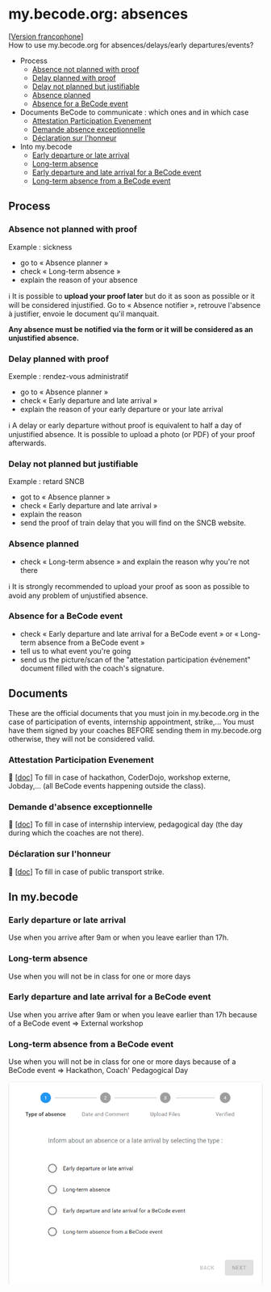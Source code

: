# my.becode.org: absences

[[Version francophone](procedure-mybecode.md)]    
How to use my.becode.org for absences/delays/early departures/events?

- Process
    - [Absence not planned with proof](#absence-not-planned-with-proof)
    - [Delay planned with proof](#delay-planned-with-proof)
    - [Delay not planned but justifiable](#Delay-not-planned-but-justifiable)
    - [Absence planned](#absence-planned)
    - [Absence for a BeCode event](#absence-for-a-BeCode-event)
- Documents BeCode to communicate : which ones and in which case
    - [Attestation Participation Evenement](#attestation-participation-evenement)
    - [Demande absence exceptionnelle](#demande-dabsence-exceptionnelle)
    - [Déclaration sur l'honneur](#déclaration-sur-lhonneur)
- Into my.becode
    - [Early departure or late arrival](#early-departure-or-late-arrival)
    - [Long-term absence](#long-term-absence)
    - [Early departure and late arrival for a BeCode event](#early-departure-and-late-arrival-for-a-becode-event)
    - [Long-term absence from a BeCode event](#long-term-absence-from-a-becode-event)

## Process
### Absence not planned with proof
Example : sickness
- go to « Absence planner »
- check « Long-term absence »
- explain the reason of your absence

ℹ️ It is possible to **upload your proof later** but do it as soon as possible or it will be considered injustified.
Go to « Absence notifier », retrouve l'absence à justifier, envoie le document qu'il manquait.

**Any absence must be notified via the form or it will be considered as an unjustified absence.**

### Delay planned with proof
Exemple : rendez-vous administratif
- go to « Absence planner »
- check « Early departure and late arrival »
- explain the reason of your early departure or your late arrival

ℹ️ A delay or early departure without proof is equivalent to half a day of unjustified absence. It is possible to upload a photo (or PDF) of your proof afterwards.

### Delay not planned but justifiable
Example : retard SNCB
- got to « Absence planner »
- check « Early departure and late arrival »
- explain the reason
- send the proof of train delay that you will find on the SNCB website.

### Absence planned
- check « Long-term absence » and explain the reason why you're not there

ℹ️ It is strongly recommended to upload your proof as soon as possible to avoid any problem of unjustified absence.

### Absence for a BeCode event
- check « Early departure and late arrival for a BeCode event » or « Long-term absence from a BeCode event »
- tell us to what event you're going
- send us the picture/scan of the "attestation participation événement" document filled with the coach's signature.

## Documents
These are the official documents that you must join in my.becode.org in the case of participation of events, internship appointment, strike,... You must have them signed by your coaches BEFORE sending them in my.becode.org otherwise, they will not be considered valid.
### Attestation Participation Evenement
📜 [[doc](https://drive.google.com/open?id=1eYnm-aO4o7ABMrj3Ra0kzA1eYd_apoEFoFp28AFKCEo)]
To fill in case of hackathon, CoderDojo, workshop externe, Jobday,... (all BeCode events happening outside the class).
### Demande d'absence exceptionnelle
📜 [[doc](https://drive.google.com/open?id=10f1aYfy1lbytk8Dg8ll3YZOTvPRg0FpGrbn9FnuQHE8)]
To fill in case of internship interview, pedagogical day (the day during which the coaches are not there).
### Déclaration sur l'honneur
📜 [[doc](https://drive.google.com/open?id=0B1mdnkbeKh9FbFVVTTlxRGVlWm5fNDN3U2Y3RXBzYmE1cmhR)]
To fill in case of public transport strike.

## In my.becode
### Early departure or late arrival
Use when you arrive after 9am or when you leave earlier than 17h.
### Long-term absence
Use when you will not be in class for one or more days
### Early departure and late arrival for a BeCode event
Use when you arrive after 9am or when you leave earlier than 17h because of a BeCode event => External workshop
### Long-term absence from a BeCode event
Use when you will not be in class for one or more days because of a BeCode event => Hackathon, Coach' Pedagogical Day


![screenshot absence mybecode](img/mybecode.gif)

